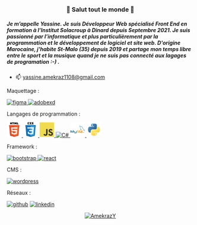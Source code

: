 <h3 align="center">👋 Salut tout le monde 👋</h3>
<h5 align="left">Je m’appelle Yassine. Je suis Développeur Web spécialisé Front End en formation à l’Institut Solacroup à Dinard depuis Septembre 2021. Je suis passionné par l’informatique et plus particulièrement par la programmation et le développement de logiciel et site web. D'origine Marocaine, j'habite St-Malo (35) depuis 2019 et partage mon temps libre entre le sport et la musique quand je ne suis pas connecté aux lagages de programation :-) .</h5>

- 📫         yassine.amekraz1108@gmail.com 

Maquettage :

<p align="left"><a href="https://www.figma.com/" target="_blank"> <img src="https://luna1.co/802f24.jpg" alt="figma" width="40" height="40"/> </a><a href=" https://www.adobe.com/fr/products/xd.html" target="_blank"> <img src="https://cdn-icons.flaticon.com/png/512/5611/premium/5611129.png?token=exp=1641467200~hmac=0e30420ed060cc0fd99289f8d4b76369" alt="adobexd" width="40" height="40"/> </a>

Langages de programmation :
 
<p align="left"> <a href="https://www.w3.org/html/" target="_blank"> <img src="https://raw.githubusercontent.com/devicons/devicon/master/icons/html5/html5-original-wordmark.svg" alt="html5" width="40" height="40"/> </a> <a href="https://www.w3schools.com/css/" target="_blank"> <img src="https://raw.githubusercontent.com/devicons/devicon/master/icons/css3/css3-original-wordmark.svg" alt="css3" width="40" height="40"/> </a> <a href="https://developer.mozilla.org/en-US/docs/Web/JavaScript" target="_blank"> <img src="https://raw.githubusercontent.com/devicons/devicon/master/icons/javascript/javascript-original.svg" alt="javascript" width="40" height="40"/> </a><a href="https://docs.microsoft.com/fr-fr/dotnet/csharp/" target="_blank"> <img src="https://upload.wikimedia.org/wikipedia/commons/thumb/0/0d/C_Sharp_wordmark.svg/800px-C_Sharp_wordmark.svg.png" alt="C#" width="40" height="40"/> </a>  <a href="https://www.mysql.com/" target="_blank"> <img src="https://raw.githubusercontent.com/devicons/devicon/master/icons/mysql/mysql-original-wordmark.svg" alt="mysql" width="40" height="40"/> </a>  <a href="https://www.python.org" target="_blank"> <img src="https://raw.githubusercontent.com/devicons/devicon/master/icons/python/python-original.svg" alt="python" width="40" height="40"/> </a> </p>

Framework :
<p align="left"> <a href="https://getbootstrap.com/" target="_blank"> <img src="https://avatars.githubusercontent.com/u/2918581?s=280&v=4" alt="bootstrap" width="40" height="40"/> </a> <a href="https://fr.reactjs.org/" target="_blank"> <img src="https://cdn-icons-png.flaticon.com/512/1126/1126012.png" alt="react" width="40" height="40"/> </a>

CMS :
<p align="left"> <a href="https://wordpress.org/" target="_blank"> <img src="https://www.agence404.com/wp-content/uploads/2020/11/cms-wordpress.png" alt="wordpress" width="40" height="40"/> </a> 

Réseaux :

[<img src='https://cdn.jsdelivr.net/npm/simple-icons@3.0.1/icons/github.svg' alt='github' height='40'>](https://github.com/https://github.com/AmekrazY)  [<img src='https://cdn.jsdelivr.net/npm/simple-icons@3.0.1/icons/linkedin.svg' alt='linkedin' height='40'>](https://www.linkedin.com/in/https://www.linkedin.com/in/yassine-amekraz-05235b1a9//)  

<p align="center"> <a href="https://github.com/ryo-ma/github-profile-trophy"><img src="https://github-profile-trophy.vercel.app/?username=quentiins" alt="AmekrazY" /></a> </p>
